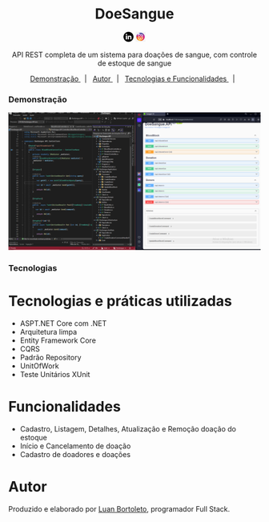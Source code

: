<h1 align="center">DoeSangue</h1>
<p  align='center'> 
 <a href= 'https://www.linkedin.com/in/luan-bortoleto-590490234/'>
 <img alt='Luan Bortoleto [Linkedin]' src='/iconlinke (2).jpg' width=20px></a>
  <a href='https://www.instagram.com/luanbortoleto/'><img alt='Luan Bortoleto [Instagram]' src='/iconinsta(2).jpg' width=20px></a>
  </p>
  
  <p align="center"> API REST completa de um sistema para doações de sangue, com controle de estoque de sangue
 </p>
 
 <p align='center'>
 <a href= '#demonstração'> Demonstração </a> &nbsp;&nbsp;|&nbsp;&nbsp;
 <a href= '#autor'> Autor </a> &nbsp;&nbsp;|&nbsp;&nbsp;
 <a href= '#tecnologias'> Tecnologias e Funcionalidades </a> &nbsp;&nbsp;|&nbsp;&nbsp;
 </p>
 


 ### Demonstração
 
<p align='center'> <img src= '/doesangue.PNG'</p></p>
 
### Tecnologias

<h1>Tecnologias e práticas utilizadas</h1>

<div>
<ul>
<li>ASPT.NET Core com .NET</li>
<li>Arquitetura limpa</li>
<li>Entity Framework Core</li>
 <li>CQRS</li>
 <li>Padrão Repository</li>
 <li>UnitOfWork</li>
 <li>Teste Unitários XUnit</li>
</ul>
</div>

<div>
 <h1> Funcionalidades</h1>
 <ul>
  <li>Cadastro, Listagem, Detalhes, Atualização e Remoção doação do estoque</li>
   <li>Início e Cancelamento de doação</li>
   <li>Cadastro de doadores e doações</li>
 </ul>
</div>
 
 # Autor 
 <p> Produzido e elaborado por <a href='https://www.instagram.com/luanbortoleto/'>Luan Bortoleto</a>, programador Full Stack.</p>

